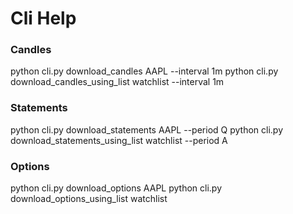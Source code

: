 # Cli Help

### Candles

python cli.py download_candles AAPL --interval 1m
python cli.py download_candles_using_list watchlist --interval 1m

### Statements

python cli.py download_statements AAPL --period Q
python cli.py download_statements_using_list watchlist --period A

### Options

python cli.py download_options AAPL
python cli.py download_options_using_list watchlist
